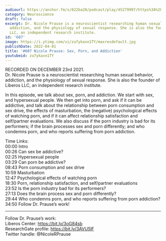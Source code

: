 ```yaml
---
audiourl: https://anchor.fm/s/822ba20/podcast/play/45279997/https%3A%2F%2Fd3ctxlq1ktw2nl.cloudfront.net%2Fstaging%2F2021-11-24%2F7ab86c8f-c0a8-1dda-444b-d1aac8edb918.m4a
category: Neuroscience
draft: false
excerpt: Dr. Nicole Prause is a neuroscientist researching human sexual behavior,
  addiction, and the physiology of sexual response. She is also the founder of Liberos
  LLC, an independent research institute.
id: '607'
image: https://i.ytimg.com/vi/zu7ykaxn1TY/maxresdefault.jpg
publishDate: 2022-04-01
title: '#607 Nicole Prause: Sex, Porn, and Addiction'
youtubeid: zu7ykaxn1TY
---
```

<div class="timelinks">

RECORDED ON DECEMBER 23rd 2021.  
Dr. Nicole Prause is a neuroscientist researching human sexual behavior, addiction, and the physiology of sexual response. She is also the founder of Liberos LLC, an independent research institute.

In this episode, we talk about sex, porn, and addiction. We start with sex, and hypersexual people. We then get into porn, and ask if it can be addictive, and talk about the relationship between porn consumption and sex drive, the effects of masturbation, the (negative) psychological effects of watching porn, and if it can affect relationship satisfaction and self/partner evaluations. We also discuss if the porn industry is bad for its performers; if the brain processes sex and porn differently; and who condemns porn, and who reports suffering from porn addiction.

Time Links:  
<time>00:00</time> Intro  
<time>00:26</time> Can sex be addictive?  
<time>02:25</time> Hypersexual people  
<time>03:29</time> Can porn be addictive?  
<time>08:43</time> Porn consumption and sex drive  
<time>10:59</time> Masturbation  
<time>12:47</time> Psychological effects of watching porn  
<time>18:30</time> Porn, relationship satisfaction, and self/partner evaluations  
<time>23:52</time> Is the porn industry bad for its performers?  
<time>27:13</time> Does the brain process sex and porn differently?  
<time>29:44</time> Who condemns porn, and who reports suffering from porn addiction?  
<time>34:50</time> Follow Dr. Prause’s work!

---

Follow Dr. Prause’s work:  
Liberos Center: https://bit.ly/3oG84sb  
ResearchGate profile: https://bit.ly/3AVU5lF  
Twitter handle: @NicoleRPrause
</div>

